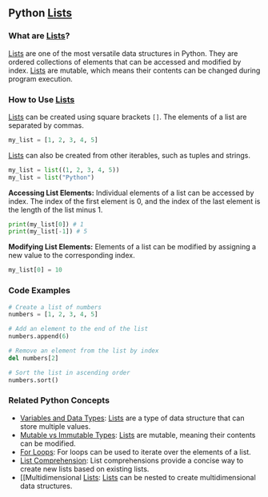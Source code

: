 ## Python [Lists](./../lists/)

### What are [Lists](./../lists/)?
 [Lists](./../lists/) are one of the most versatile data structures in Python. They are ordered collections of elements that can be accessed and modified by index. [Lists](./../lists/) are mutable, which means their contents can be changed during program execution.

### How to Use [Lists](./../lists/)
 [Lists](./../lists/) can be created using square brackets `[]`. The elements of a list are separated by commas.

```python
my_list = [1, 2, 3, 4, 5]
```

 [Lists](./../lists/) can also be created from other iterables, such as tuples and strings.

```python
my_list = list((1, 2, 3, 4, 5))
my_list = list("Python")
```

**Accessing List Elements:**
Individual elements of a list can be accessed by index. The index of the first element is 0, and the index of the last element is the length of the list minus 1.

```python
print(my_list[0]) # 1
print(my_list[-1]) # 5
```

**Modifying List Elements:**
Elements of a list can be modified by assigning a new value to the corresponding index.

```python
my_list[0] = 10
```

### Code Examples
```python
# Create a list of numbers
numbers = [1, 2, 3, 4, 5]

# Add an element to the end of the list
numbers.append(6)

# Remove an element from the list by index
del numbers[2]

# Sort the list in ascending order
numbers.sort()
```

### Related Python Concepts
- [Variables and Data Types](./../variables-and-data-types/): [Lists](./../lists/) are a type of data structure that can store multiple values.
- [Mutable vs Immutable Types](./../mutable-vs-immutable-types/): [Lists](./../lists/) are mutable, meaning their contents can be modified.
- [For Loops](./../for-loops/): For loops can be used to iterate over the elements of a list.
- [List Comprehension](./../list-comprehension/): List comprehensions provide a concise way to create new lists based on existing lists.
- [[Multidimensional [Lists](./../lists/): [Lists](./../lists/) can be nested to create multidimensional data structures.